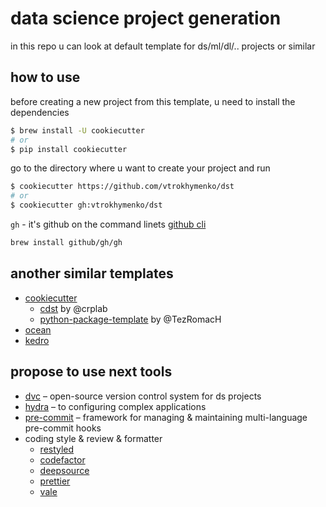 # data science project generation

in this repo u can look at default template for ds/ml/dl/.. projects or similar

## how to use

before creating a new project from this template, u need to install the dependencies

```bash
$ brew install -U cookiecutter
# or
$ pip install cookiecutter
```

go to the directory where u want to create your project and run

```bash
$ cookiecutter https://github.com/vtrokhymenko/dst
# or
$ cookiecutter gh:vtrokhymenko/dst
```

`gh` - it's github on the command linets [github cli](https://cli.github.com/manual/)

```bash
brew install github/gh/gh
```

## another similar templates

* [cookiecutter](https://github.com/drivendata/cookiecutter-data-science)
  * [cdst](https://github.com/crplab/cdst/) by @crplab
  * [python-package-template](https://github.com/TezRomacH/python-package-template) by @TezRomacH
* [ocean](https://github.com/surfstudio/Ocean)
* [kedro](https://github.com/quantumblacklabs/kedro/)

## propose to use next tools

* [dvc](http://dvc.org) – open-source version control system for ds projects
* [hydra](https://hydra.cc) – to configuring complex applications
* [pre-commit](https://pre-commit.com) – framework for managing & maintaining multi-language pre-commit hooks
* coding style & review & formatter
  * [restyled](https://restyled.io)
  * [codefactor](https://www.codefactor.io)
  * [deepsource](https://deepsource.io)
  * [prettier](https://github.com/prettier/prettier)
  * [vale](https://errata-ai.gitbook.io/vale/)
